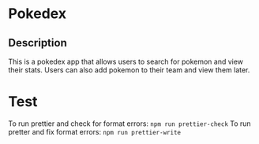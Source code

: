 # Pokedex

## Description

This is a pokedex app that allows users to search for pokemon and view their stats. Users can also add pokemon to their team and view them later.

# Test

To run prettier and check for format errors: `npm run prettier-check`
To run pretter and fix format errors: `npm run prettier-write`
